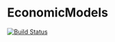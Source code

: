 # EconomicModels

[![Build Status](https://github.com/isaacleeson/EconomicModels.jl/actions/workflows/CI.yml/badge.svg?branch=main)](https://github.com/isaacleeson/EconomicModels.jl/actions/workflows/CI.yml?query=branch%3Amain)
